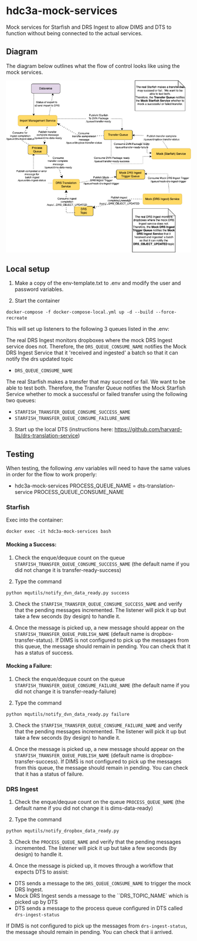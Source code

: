 # hdc3a-mock-services
Mock services for Starfish and DRS Ingest to allow DIMS and DTS to function without being connected to the actual services.

## Diagram
The diagram below outlines what the flow of control looks like using the mock services.

![DVN to DRS Mock Flow](ReadmeDocs/Dataverse-to-DRS-Mock%20Diagram.png)

## Local setup
    
1. Make a copy of the env-template.txt to .env and modify the user and password variables.

2. Start the container
    
```
docker-compose -f docker-compose-local.yml up -d --build --force-recreate
```

This will set up listeners to the following 3 queues listed in the .env:

The real DRS Ingest monitors dropboxes where the mock DRS Ingest service does not.
Therefore, the `DRS_QUEUE_CONSUME_NAME` notifies the Mock DRS Ingest Service that it 'received and ingested' a batch so that it can notify the drs updated topic

- `DRS_QUEUE_CONSUME_NAME`

The real Starfish makes a transfer that may succeed or fail.  We want to be able to test both.
Therefore, the Transfer Queue notifies the Mock Starfish Service whether to mock a successful or failed transfer using the following two queues:
- `STARFISH_TRANSFER_QUEUE_CONSUME_SUCCESS_NAME`
- `STARFISH_TRANSFER_QUEUE_CONSUME_FAILURE_NAME`


3. Start up the local DTS (instructions here: https://github.com/harvard-lts/drs-translation-service)

## Testing

When testing, the following .env variables will need to have the same values in order for the flow to work properly:

- hdc3a-mock-services PROCESS_QUEUE_NAME = dts-translation-service PROCESS_QUEUE_CONSUME_NAME

### Starfish
Exec into the container:

```
docker exec -it hdc3a-mock-services bash
```

#### Mocking a Success:

1. Check the enque/dequue count on the queue `STARFISH_TRANSFER_QUEUE_CONSUME_SUCCESS_NAME` (the default name if you did not change it is transfer-ready-success)

2. Type the command

```
python mqutils/notify_dvn_data_ready.py success
```

3. Check the `STARFISH_TRANSFER_QUEUE_CONSUME_SUCCESS_NAME` and verify that the pending messages incremented.  The listener will pick it up but take a few seconds (by design) to handle it.

4. Once the message is picked up, a new message should appear on the `STARFISH_TRANSFER_QUEUE_PUBLISH_NAME` (default name is dropbox-transfer-status).  If DIMS is not configured to pick up the messages from this queue, the message should remain in pending.  You can check that it has a status of success.

#### Mocking a Failure:

1. Check the enque/dequue count on the queue `STARFISH_TRANSFER_QUEUE_CONSUME_FAILURE_NAME` (the default name if you did not change it is transfer-ready-failure)

2. Type the command

```
python mqutils/notify_dvn_data_ready.py failure
```

3. Check the `STARFISH_TRANSFER_QUEUE_CONSUME_FAILURE_NAME` and verify that the pending messages incremented.  The listener will pick it up but take a few seconds (by design) to handle it.

4. Once the message is picked up, a new message should appear on the `STARFISH_TRANSFER_QUEUE_PUBLISH_NAME` (default name is dropbox-transfer-success).  If DIMS is not configured to pick up the messages from this queue, the message should remain in pending.  You can check that it has a status of failure.



### DRS Ingest

1. Check the enque/dequue count on the queue `PROCESS_QUEUE_NAME` (the default name if you did not change it is dims-data-ready)

2. Type the command

```
python mqutils/notify_dropbox_data_ready.py
```

3. Check the `PROCESS_QUEUE_NAME` and verify that the pending messages incremented.  The listener will pick it up but take a few seconds (by design) to handle it.

4. Once the message is picked up, it moves through a workflow that expects DTS to assist:

- DTS sends a message to the `DRS_QUEUE_CONSUME_NAME` to trigger the mock DRS Ingest.  
- Mock DRS Ingest sends a message to the ``DRS_TOPIC_NAME` which is picked up by DTS
- DTS sends a message to the process queue configured in DTS called `drs-ingest-status`

If DIMS is not configured to pick up the messages from `drs-ingest-status`, the message should remain in pending.  You can check that ii arrived.
